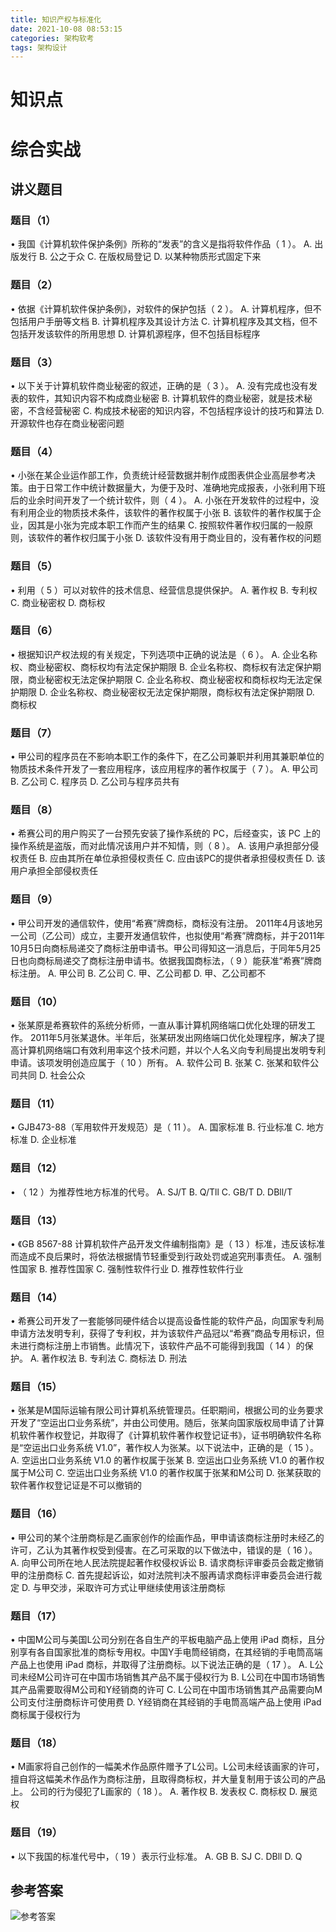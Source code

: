 ```yaml
---
title: 知识产权与标准化
date: 2021-10-08 08:53:15
categories: 架构软考
tags: 架构设计
---
```



# 知识点

<!--more-->

# 综合实战
## 讲义题目
### 题目（1）
• 我国《计算机软件保护条例》所称的“发表”的含义是指将软件作品（ 1 ）。
A. 出版发行
B. 公之于众
C. 在版权局登记
D. 以某种物质形式固定下来

### 题目（2）
• 依据《计算机软件保护条例》，对软件的保护包括（ 2 ）。
A. 计算机程序，但不包括用户手册等文档
B. 计算机程序及其设计方法
C. 计算机程序及其文档，但不包括开发该软件的所用思想
D. 计算机源程序，但不包括目标程序

### 题目（3）
• 以下关于计算机软件商业秘密的叙述，正确的是（ 3 ）。
A. 没有完成也没有发表的软件，其知识内容不构成商业秘密
B. 计算机软件的商业秘密，就是技术秘密，不含经营秘密
C. 构成技术秘密的知识内容，不包括程序设计的技巧和算法
D. 开源软件也存在商业秘密问题

### 题目（4）
• 小张在某企业运作部工作，负责统计经营数据并制作成图表供企业高层参考决策。由于日常工作中统计数据量大，为便于及时、准确地完成报表，小张利用下班后的业余时间开发了一个统计软件，则（ 4 ）。
A. 小张在开发软件的过程中，没有利用企业的物质技术条件，该软件的著作权属于小张
B. 该软件的著作权属于企业，因其是小张为完成本职工作而产生的结果
C. 按照软件著作权归属的一般原则，该软件的著作权归属于小张
D. 该软件没有用于商业目的，没有著作权的问题

### 题目（5）
• 利用（ 5 ）可以对软件的技术信息、经营信息提供保护。
A. 著作权       B. 专利权       C. 商业秘密权       D. 商标权

### 题目（6）
• 根据知识产权法规的有关规定，下列选项中正确的说法是（ 6 ）。
A. 企业名称权、商业秘密权、商标权均有法定保护期限
B. 企业名称权、商标权有法定保护期限，商业秘密权无法定保护期限
C. 企业名称权、商业秘密权和商标权均无法定保护期限
D. 企业名称权、商业秘密权无法定保护期限，商标权有法定保护期限
D. 商标权

### 题目（7）
• 甲公司的程序员在不影响本职工作的条件下，在乙公司兼职并利用其兼职单位的物质技术条件开发了一套应用程序，该应用程序的著作权属于（ 7 ）。
A. 甲公司       B. 乙公司       C. 程序员       D. 乙公司与程序员共有

### 题目（8）
• 希赛公司的用户购买了一台预先安装了操作系统的 PC，后经查实，该 PC 上的操作系统是盗版，而对此情况该用户并不知情，则（ 8 ）。
A. 该用户承担部分侵权责任
B. 应由其所在单位承担侵权责任
C. 应由该PC的提供者承担侵权责任
D. 该用户承担全部侵权责任

### 题目（9）
• 甲公司开发的通信软件，使用“希赛”牌商标，商标没有注册。 2011年4月该地另一公司（乙公司）成立，主要开发通信软件，也拟使用“希赛”牌商标，并于2011年10月5日向商标局递交了商标注册申请书。甲公司得知这一消息后，于同年5月25日也向商标局递交了商标注册申请书。依据我国商标法，（ 9 ）能获准“希赛”牌商标注册。
A. 甲公司       B. 乙公司       C. 甲、乙公司都     D. 甲、乙公司都不

### 题目（10）
• 张某原是希赛软件的系统分析师，一直从事计算机网络端口优化处理的研发工作。 2011年5月张某退休。半年后，张某研发出网络端口优化处理程序，解决了提高计算机网络端口有效利用率这个技术问题，并以个人名义向专利局提出发明专利申请。该项发明创造应属于（ 10 ）所有。
A. 软件公司     B. 张某     C. 张某和软件公司共同       D. 社会公众

### 题目（11）
• GJB473-88（军用软件开发规范）是（ 11 ）。
A. 国家标准     B. 行业标准     C. 地方标准     D. 企业标准

### 题目（12）
• （ 12 ）为推荐性地方标准的代号。
A. SJ/T     B. Q/Tll        C. GB/T     D. DBll/T

### 题目（13）
• 《GB 8567-88 计算机软件产品开发文件编制指南》是（ 13 ）标准，违反该标准而造成不良后果时，将依法根据情节轻重受到行政处罚或追究刑事责任。
A. 强制性国家       B. 推荐性国家       C. 强制性软件行业       D. 推荐性软件行业

### 题目（14）
• 希赛公司开发了一套能够同硬件结合以提高设备性能的软件产品，向国家专利局申请方法发明专利，获得了专利权，并为该软件产品冠以“希赛”商品专用标识，但未进行商标注册上市销售。此情况下，该软件产品不可能得到我国（ 14 ）的保护。
A. 著作权法     B. 专利法       C. 商标法       D. 刑法

### 题目（15）
• 张某是M国际运输有限公司计算机系统管理员。任职期间，根据公司的业务要求开发了“空运出口业务系统”，并由公司使用。随后，张某向国家版权局申请了计算机软件著作权登记，并取得了《计算机软件著作权登记证书》，证书明确软件名称是“空运出口业务系统 V1.0”，著作权人为张某。以下说法中，正确的是（ 15 ）。
A. 空运出口业务系统 V1.0 的著作权属于张某
B. 空运出口业务系统 V1.0 的著作权属于M公司
C. 空运出口业务系统 V1.0 的著作权属于张某和M公司
D. 张某获取的软件著作权登记证是不可以撤销的

### 题目（16）
• 甲公司的某个注册商标是乙画家创作的绘画作品，甲申请该商标注册时未经乙的许可，乙认为其著作权受到侵害。在乙可采取的以下做法中，错误的是（ 16 ）。
A. 向甲公司所在地人民法院提起著作权侵权诉讼
B. 请求商标评审委员会裁定撤销甲的注册商标
C. 首先提起诉讼，如对法院判决不服再请求商标评审委员会进行裁定
D. 与甲交涉，采取许可方式让甲继续使用该注册商标

### 题目（17）
• 中国M公司与美国L公司分别在各自生产的平板电脑产品上使用 iPad 商标，且分别享有各自国家批准的商标专用权。中国Y手电筒经销商，在其经销的手电筒高端产品上也使用 iPad 商标，并取得了注册商标。以下说法正确的是（ 17 ）。
A. L公司未经M公司许可在中国市场销售其产品不属于侵权行为
B. L公司在中国市场销售其产品需要取得M公司和Y经销商的许可
C. L公司在中国市场销售其产品需要向M公司支付注册商标许可使用费
D. Y经销商在其经销的手电筒高端产品上使用 iPad 商标属于侵权行为

### 题目（18）
• M画家将自己创作的一幅美术作品原件赠予了L公司。L公司未经该画家的许可，擅自将这幅美术作品作为商标注册，且取得商标权，并大量复制用于该公司的产品上。 公司的行为侵犯了L画家的（ 18 ）。
A. 著作权       B. 发表权       C. 商标权       D. 展览权

### 题目（19）
• 以下我国的标准代号中，（ 19 ）表示行业标准。
A. GB       B. SJ       C. DBll     D. Q 

## 参考答案
![参考答案](/images/系统架构师/知识产权与标准化-参考答案.png)